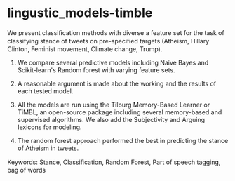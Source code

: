 # lingustic_models-timble
We present classiﬁcation methods with diverse a feature set for the task of classifying stance of tweets on pre-speciﬁed targets (Atheism, Hillary Clinton, Feminist movement, Climate change, Trump).

1. We compare several predictive models including Naive Bayes and Scikit-learn's Random forest with varying feature sets.

2. A reasonable argument is made about the working and the results of each tested model.

3. All the models are run using the Tilburg Memory-Based Learner or TiMBL, an open-source package including several memory-based and supervised algorithms. We also add the Subjectivity and Arguing lexicons for modeling.

4. The random forest approach performed the best in predicting the stance of Atheism in tweets. 

Keywords: Stance, Classiﬁcation, Random Forest, Part of speech tagging, bag of words
